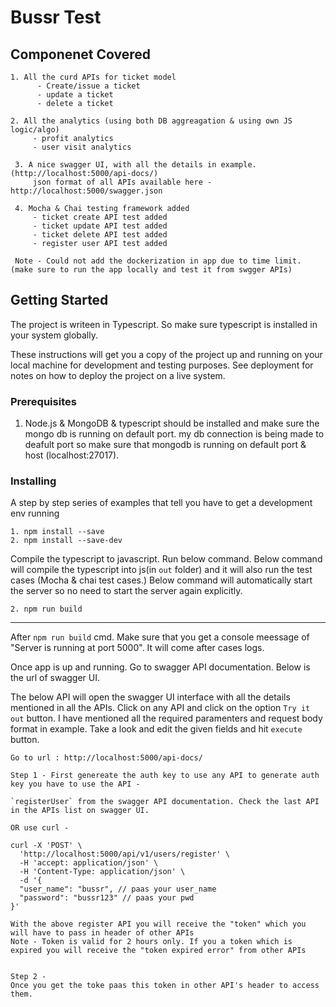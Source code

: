 # Bussr Test

## Componenet Covered
`````````
1. All the curd APIs for ticket model
      - Create/issue a ticket
      - update a ticket
      - delete a ticket
       
2. All the analytics (using both DB aggreagation & using own JS logic/algo)
     - profit analytics
     - user visit analytics
     
 3. A nice swagger UI, with all the details in example. (http://localhost:5000/api-docs/)
     json format of all APIs available here - http://localhost:5000/swagger.json
 
 4. Mocha & Chai testing framework added
     - ticket create API test added
     - ticket update API test added
     - ticket delete API test added
     - register user API test added
     
 Note - Could not add the dockerization in app due to time limit. (make sure to run the app locally and test it from swgger APIs)
`````````

## Getting Started

The project is writeen in Typescript. So make sure typescript is installed in your system globally.

These instructions will get you a copy of the project up and running on your local machine for development and testing purposes. See deployment for notes on how to deploy the project on a live system.

### Prerequisites

1. Node.js & MongoDB & typescript should be installed and make sure the mongo db is running on default port. my db connection is being made to deafult port so
   make sure that mongodb is running on default port & host (localhost:27017).

### Installing

A step by step series of examples that tell you have to get a development env running


```
1. npm install --save
2. npm install --save-dev
```

Compile the typescript to javascript. Run below command.
Below command will compile the typescript into js(in `out` folder) and it will also run the test cases (Mocha & chai test cases.)
Below command will automatically start the server so no need to start the server again explicitly.

```
2. npm run build
```

---------------------------------------------------------------------------------
After `npm run build` cmd. Make sure that you get a console meessage of "Server is running at port 5000". It will come after cases logs.

Once app is up and running. Go to swagger API documentation.
Below is the url of swagger UI.

The below API will open the swagger UI interface with all the details mentioned in all the APIs. 
Click on any API and click on the option `Try it out` button.
I have mentioned all the required paramenters and request body format in example. 
Take a look and edit the given fields and hit `execute` button.

````````````````
Go to url : http://localhost:5000/api-docs/

Step 1 - First genereate the auth key to use any API to generate auth key you have to use the API - 

`registerUser` from the swagger API documentation. Check the last API in the APIs list on swagger UI.

OR use curl - 

curl -X 'POST' \
  'http://localhost:5000/api/v1/users/register' \
  -H 'accept: application/json' \
  -H 'Content-Type: application/json' \
  -d '{
  "user_name": "bussr", // paas your user_name
  "password": "bussr123" // paas your pwd
}'

With the above register API you will receive the "token" which you will have to pass in header of other APIs
Note - Token is valid for 2 hours only. If you a token which is expired you will receive the "token expired error" from other APIs


Step 2 - 
Once you get the toke paas this token in other API's header to access them.
